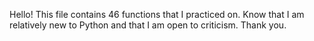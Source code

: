 Hello! This file contains 46 functions that I practiced on. Know that I am relatively new to Python and that I am open to criticism. Thank you.

